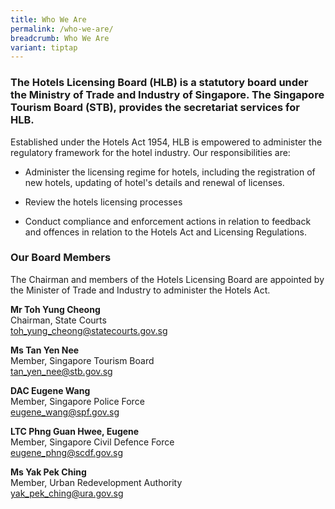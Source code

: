 ```yaml
---
title: Who We Are
permalink: /who-we-are/
breadcrumb: Who We Are
variant: tiptap
---
```

<h3>The Hotels Licensing Board (HLB) is a statutory board under the Ministry of Trade and Industry of Singapore. The Singapore Tourism Board (STB), provides the secretariat services for HLB.</h3>
<p>Established under the Hotels Act 1954, HLB is empowered to administer
the regulatory framework for the hotel industry. Our responsibilities are:</p>
<ul data-tight="true" class="tight">
<li>
<p>Administer the licensing regime for hotels, including the registration
of new hotels, updating of hotel's details and renewal of licenses.</p>
</li>
<li>
<p>Review the hotels licensing processes</p>
</li>
<li>
<p>Conduct compliance and enforcement actions in relation to feedback and
offences in relation to the Hotels Act and Licensing Regulations.</p>
</li>
</ul>
<h3><strong>Our Board Members</strong></h3>
<p>The Chairman and members of the Hotels Licensing Board are appointed by
the Minister of Trade and Industry to administer the Hotels Act.</p>
<p><strong>Mr Toh Yung Cheong</strong>
<br>Chairman, State Courts
<br><a href="toh_yung_cheong@judiciary.gov.sg" rel="noopener noreferrer nofollow" target="_blank">toh_yung_cheong@statecourts.gov.sg</a>
</p>
<p><strong>Ms Tan Yen Nee</strong>
<br>Member, Singapore Tourism Board
<br><a href="tan_yen_nee@stb.gov.sg" rel="noopener noreferrer nofollow" target="_blank">tan_yen_nee@stb.gov.sg</a>
</p>
<p><strong>DAC Eugene Wang</strong>
<br>Member, Singapore Police Force
<br><a href="eugene_wang@spf.gov.sg" rel="noopener noreferrer nofollow" target="_blank">eugene_wang@spf.gov.sg</a>
</p>
<p><strong>LTC Phng Guan Hwee, Eugene</strong>
<br>Member, Singapore Civil Defence Force
<br><a href="eugene_phng@scdf.gov.sg" rel="noopener noreferrer nofollow" target="_blank">eugene_phng@scdf.gov.sg</a>
</p>
<p><strong>Ms Yak Pek Ching</strong>
<br>Member, Urban Redevelopment Authority
<br><a href="yak_pek_ching@ura.gov.sg" rel="noopener noreferrer nofollow" target="_blank">yak_pek_ching@ura.gov.sg</a>
</p>